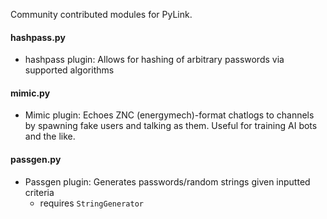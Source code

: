 Community contributed modules for PyLink.

#### hashpass.py
- hashpass plugin: Allows for hashing of arbitrary passwords via supported algorithms

#### mimic.py
- Mimic plugin: Echoes ZNC (energymech)-format chatlogs to channels by spawning fake users and talking as them. Useful for training AI bots and the like.

#### passgen.py
- Passgen plugin: Generates passwords/random strings given inputted criteria
    - requires `StringGenerator`
